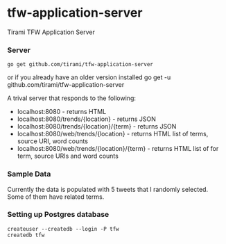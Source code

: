 # tfw-application-server

Tirami TFW Application Server

### Server
    go get github.com/tirami/tfw-application-server

or if you already have an older version installed
    go get -u github.com/tirami/tfw-application-server

A trival server that responds to the following:

* localhost:8080 - returns HTML
* localhost:8080/trends/{location} - returns JSON
* localhost:8080/trends/{location}/{term} - returns JSON
* localhost:8080/web/trends/{location} - returns HTML list of terms, source URI, word counts
* localhost:8080/web/trends/{location}/{term} - returns HTML list of for term, source URIs and word counts

### Sample Data
Currently the data is populated with 5 tweets that I randomly selected. Some of them have related terms.

### Setting up Postgres database
    createuser --createdb --login -P tfw
    createdb tfw